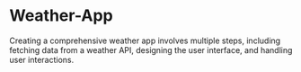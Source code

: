 # Weather-App
Creating a comprehensive weather app involves multiple steps, including fetching data from a weather API, designing the user interface, and handling user interactions.
